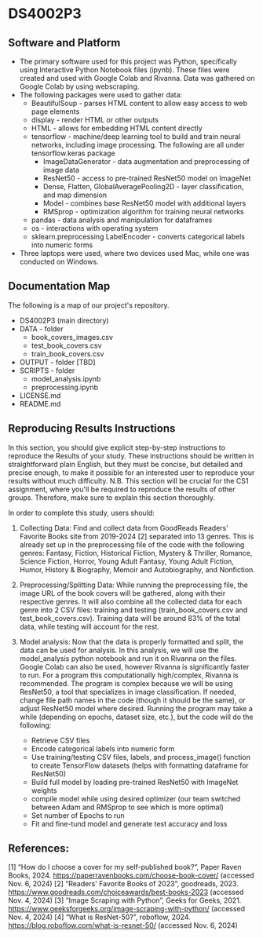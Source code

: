 # DS4002P3
## Software and Platform
* The primary software used for this project was Python, specifically using Interactive Python Notebook files (ipynb). These files were created and used with Google Colab and Rivanna. Data was gathered on Google Colab by using webscraping.
* The following packages were used to gather data:
    * BeautifulSoup - parses HTML content to allow easy access to web page elements
    * display - render HTML or other outputs
    * HTML - allows for embedding HTML content directly
    * tensorflow - machine/deep learning tool to build and train neural networks, including image processing. The following are all under tensorflow.keras package
        * ImageDataGenerator - data augmentation and preprocessing of image data
        * ResNet50 - access to pre-trained ResNet50 model on ImageNet
        * Dense, Flatten, GlobalAveragePooling2D - layer classification, and map dimension
        * Model - combines base ResNet50 model with additional layers
        * RMSprop - optimization algorithm for training neural networks
    * pandas - data analysis and manipulation for dataframes
    * os - interactions with operating system
    * sklearn.preprocessing LabelEncoder - converts categorical labels into numeric forms
* Three laptops were used, where two devices used Mac, while one was conducted on Windows.
## Documentation Map
The following is a map of our project's repository.
* DS4002P3 (main directory)
 * DATA - folder
   * book_covers_images.csv
   * test_book_covers.csv
   * train_book_covers.csv
 * OUTPUT - folder [TBD]
 * SCRIPTS - folder
   * model_analysis.ipynb
   * preprocessing.ipynb
 * LICENSE.md
 * README.md
## Reproducing Results Instructions
In this section, you should give explicit step-by-step instructions to reproduce the Results of your study. These instructions should be written in straightforward plain English, but they must be concise, but detailed and precise enough, to make it possible for an interested user to reproduce your results without much difficulty. N.B. This section will be crucial for the CS1 assignment, where you'll be required to reproduce the results of other groups. Therefore, make sure to explain this section thoroughly.

In order to complete this study, users should:
1. Collecting Data: Find and collect data from GoodReads Readers' Favorite Books site from 2019-2024 [2] separated into 13 genres. This is already set up in the preprocessing file of the code with the following genres: Fantasy, Fiction, Historical Fiction, Mystery & Thriller, Romance, Science Fiction, Horror, Young Adult Fantasy, Young Adult Fiction, Humor, History & Biography, Memoir and Autobiography, and Nonfiction.
2. Preprocessing/Splitting Data: While running the preprocessing file, the image URL of the book covers will be gathered, along with their respective genres. It will also combine all the collected data for each genre into 2 CSV files: training and testing (train_book_covers.csv and test_book_covers.csv). Training data will be around 83% of the total data, while testing will account for the rest.

3. Model analysis: Now that the data is properly formatted and split, the data can be used for analysis. In this analysis, we will use the model_analysis python notebook and run it on Rivanna on the files. Google Colab can also be used, however Rivanna is significantly faster to run. For a program this computationally high/complex, Rivanna is recommended. The program is complex because we will be using ResNet50, a tool that specializes in image classification. If needed, change file path names in the code (though it should be the same), or adjust ResNet50 model where desired. Running the program may take a while (depending on epochs, dataset size, etc.), but the code will do the following:
    * Retrieve CSV files
    * Encode categorical labels into numeric form
    * Use training/testing CSV files, labels, and process_image() function to create TensorFlow datasets (helps with formatting dataframe for ResNet50)
    * Build full model by loading pre-trained ResNet50 with ImageNet weights
    * compile model while using desired optimizer (our team switched between Adam and RMSprop to see which is more optimal)
    * Set number of Epochs to run
    * Fit and fine-tund model and generate test accuracy and loss

## References:
[1] “How do I choose a cover for my self-published book?”, Paper Raven Books, 2024. https://paperravenbooks.com/choose-book-cover/ (accessed Nov. 6, 2024)
[2] “Readers' Favorite Books of 2023”, goodreads, 2023. https://www.goodreads.com/choiceawards/best-books-2023 (accessed Nov. 4, 2024)
[3] “Image Scraping with Python”, Geeks for Geeks, 2021. https://www.geeksforgeeks.org/image-scraping-with-python/ (accessed Nov. 4, 2024)
[4] “What is ResNet-50?”, roboflow, 2024. https://blog.roboflow.com/what-is-resnet-50/  (accessed Nov. 6, 2024)